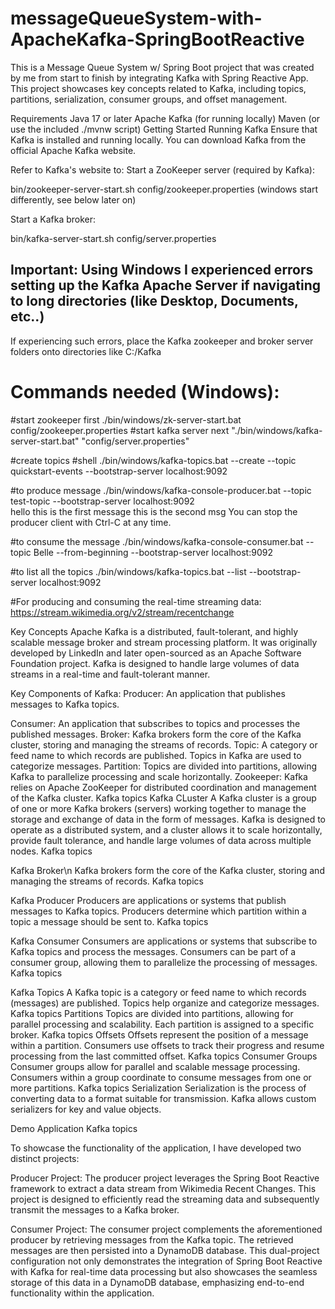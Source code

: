 # messageQueueSystem-with-ApacheKafka-SpringBootReactive
This is a Message Queue System w/ Spring Boot project that was created by me from start to finish by integrating Kafka with Spring Reactive App. 
This project showcases key concepts related to Kafka, including topics, partitions, serialization, consumer groups, and offset management.

Requirements
Java 17 or later
Apache Kafka (for running locally)
Maven (or use the included ./mvnw script)
Getting Started
Running Kafka
Ensure that Kafka is installed and running locally. You can download Kafka from the official Apache Kafka website.

Refer to Kafka's website to: 
Start a ZooKeeper server (required by Kafka):

bin/zookeeper-server-start.sh config/zookeeper.properties (windows start differently, see below later on)

Start a Kafka broker:

bin/kafka-server-start.sh config/server.properties

## Important: Using Windows I experienced errors setting up the Kafka Apache Server if navigating to long directories (like Desktop, Documents, etc..) 
If experiencing such errors, place the Kafka zookeeper and broker server folders onto directories like C:/Kafka

# Commands needed (Windows):
#start zookeeper first
./bin/windows/zk-server-start.bat config/zookeeper.properties
#start kafka server next
"./bin/windows/kafka-server-start.bat" "config/server.properties"

#create topics
#shell
./bin/windows/kafka-topics.bat --create --topic quickstart-events --bootstrap-server localhost:9092

#to produce message
./bin/windows/kafka-console-producer.bat --topic test-topic --bootstrap-server localhost:9092        
hello this is the first message
this is the second msg
You can stop the producer client with Ctrl-C at any time.


#to consume the message
./bin/windows/kafka-console-consumer.bat --topic Belle --from-beginning --bootstrap-server localhost:9092

#to list all the topics
./bin/windows/kafka-topics.bat --list --bootstrap-server localhost:9092

#For producing and consuming the real-time streaming data:
https://stream.wikimedia.org/v2/stream/recentchange


Key Concepts
Apache Kafka is a distributed, fault-tolerant, and highly scalable message broker and stream processing platform. It was originally developed by LinkedIn and later open-sourced as an Apache Software Foundation project. Kafka is designed to handle large volumes of data streams in a real-time and fault-tolerant manner.

Key Components of Kafka: Producer: An application that publishes messages to Kafka topics.

Consumer: An application that subscribes to topics and processes the published messages.
Broker: Kafka brokers form the core of the Kafka cluster, storing and managing the streams of records.
Topic: A category or feed name to which records are published. Topics in Kafka are used to categorize messages.
Partition: Topics are divided into partitions, allowing Kafka to parallelize processing and scale horizontally.
Zookeeper: Kafka relies on Apache ZooKeeper for distributed coordination and management of the Kafka cluster. Kafka topics
Kafka CLuster
A Kafka cluster is a group of one or more Kafka brokers (servers) working together to manage the storage and exchange of data in the form of messages. Kafka is designed to operate as a distributed system, and a cluster allows it to scale horizontally, provide fault tolerance, and handle large volumes of data across multiple nodes. Kafka topics

Kafka Broker\n
Kafka brokers form the core of the Kafka cluster, storing and managing the streams of records. Kafka topics

Kafka Producer
Producers are applications or systems that publish messages to Kafka topics. Producers determine which partition within a topic a message should be sent to. Kafka topics

Kafka Consumer
Consumers are applications or systems that subscribe to Kafka topics and process the messages. Consumers can be part of a consumer group, allowing them to parallelize the processing of messages. Kafka topics

Kafka Topics
A Kafka topic is a category or feed name to which records (messages) are published. Topics help organize and categorize messages. Kafka topics
Partitions
Topics are divided into partitions, allowing for parallel processing and scalability. Each partition is assigned to a specific broker. Kafka topics
Offsets
Offsets represent the position of a message within a partition. Consumers use offsets to track their progress and resume processing from the last committed offset. Kafka topics
Consumer Groups
Consumer groups allow for parallel and scalable message processing. Consumers within a group coordinate to consume messages from one or more partitions. Kafka topics
Serialization
Serialization is the process of converting data to a format suitable for transmission. Kafka allows custom serializers for key and value objects.

Demo Application
Kafka topics

To showcase the functionality of the application, I have developed two distinct projects:

Producer Project: The producer project leverages the Spring Boot Reactive framework to extract a data stream from Wikimedia Recent Changes. This project is designed to efficiently read the streaming data and subsequently transmit the messages to a Kafka broker.

Consumer Project: The consumer project complements the aforementioned producer by retrieving messages from the Kafka topic. The retrieved messages are then persisted into a DynamoDB database. This dual-project configuration not only demonstrates the integration of Spring Boot Reactive with Kafka for real-time data processing but also showcases the seamless storage of this data in a DynamoDB database, emphasizing end-to-end functionality within the application.
